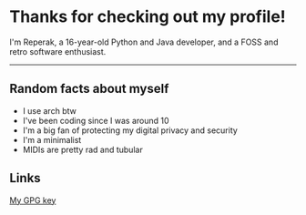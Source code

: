 # Thanks for checking out my profile!
I'm Reperak, a 16-year-old Python and Java developer, and a FOSS and retro software enthusiast.
____

## Random facts about myself
* I use arch btw
* I've been coding since I was around 10
* I'm a big fan of protecting my digital privacy and security
* I'm a minimalist
* MIDIs are pretty rad and tubular

## Links
[My GPG key](public.key)
